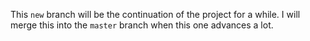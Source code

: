 This `new` branch will be the continuation of the project for a while. I will merge this into the `master` branch when this one advances a lot.
